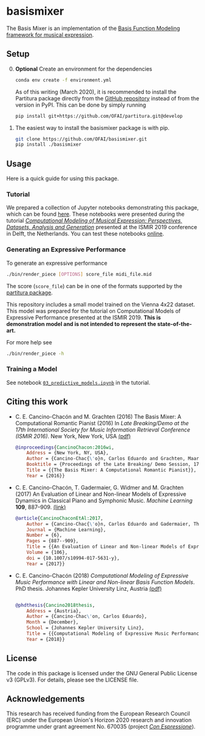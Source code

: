# basismixer
The Basis Mixer is an implementation of the [Basis Function Modeling framework for musical expression](http://www.carloscancinochacon.com/documents/online_extras/phd_thesis/basis_function_models.html).

## Setup

0. **Optional** Create an environment for the dependencies

	```bash
	conda env create -f environment.yml
	```
	
	As of this writing (March 2020), it is recommended to install the Partitura package directly from the [GitHub repository](https://github.com/OFAI/partitura) instead of from the version in PyPI. This can be done by simply running

	```bash
	pip install git+https://github.com/OFAI/partitura.git@develop
	```

1. The easiest way to install the basismixer package is with pip.

	```bash
	git clone https://github.com/OFAI/basismixer.git
	pip install ./basismixer
	```

## Usage

Here is a quick guide for using this package. 

### Tutorial

We prepared a collection of Jupyter notebooks demonstrating this package, which can be found [here](https://github.com/mgrachten/basismixer-notebooks). These notebooks were presented during the tutorial [*Computational Modeling of Musical Expression: Perspectives, Datasets, Analysis and Generation*](https://ismir2019.ewi.tudelft.nl/?q=node/39) presented at the ISMIR 2019 conference in Delft, the Netherlands. You can test these notebooks [online](https://mybinder.org/v2/gh/mgrachten/basismixer-notebooks/master).


### Generating an Expressive Performance

To generate an expressive performance

```bash
./bin/render_piece [OPTIONS] score_file midi_file.mid
```

The score (`score_file`) can be in one of the formats supported by the [partitura package](https://partitura.readthedocs.io/en/latest/). 

This repository includes a small model trained on the Vienna 4x22 dataset. This model was prepared for the tutorial on Computational Models of Expressive Performance presented at the ISMIR 2019. **This is demonstration model and is not intended to represent the state-of-the-art.**

For more help see

```bash
./bin/render_piece -h
```

### Training a Model
See notebook [`03_predictive_models.ipynb`](https://github.com/mgrachten/basismixer-notebooks/blob/master/03_predictive_models.ipynb) in the tutorial.

## Citing this work

* C. E. Cancino-Chacón and M. Grachten (2016) The Basis Mixer: A Computational Romantic Pianist (2016) In *Late Breaking/Demo at the 17th International Society for Music Information Retrieval Conference (ISMIR 2016)*. New York, New York, USA [(pdf)](http://www.carloscancinochacon.com/documents/extended_abstracts/CancinoGrachten-ISMIR2016-LBD-ext-abstract.pdf)

	```bibtex
	@inproceedings{CancinoChacon:2016wi,
		Address = {New York, NY, USA},
		Author = {Cancino-Chac{\'o}n, Carlos Eduardo and Grachten, Maarten},
		Booktitle = {Proceedings of the Late Breaking/ Demo Session, 17th International Society for Music Information Retrieval Conference (ISMIR 2016)},
		Title = {{The Basis Mixer: A Computational Romantic Pianist}},
		Year = {2016}}
	```

* C. E. Cancino-Chacón, T. Gadermaier, G. Widmer and M. Grachten (2017) An Evaluation of Linear and Non-linear Models of Expressive Dynamics in Classical Piano and Symphonic Music. *Machine Learning* **109**, 887–909. [(link)](https://doi.org/10.1007/s10994-017-5631-y)

	```bibtex
	@article{CancinoChaconEtAl:2017,
		Author = {Cancino-Chac{\'o}n, Carlos Eduardo and Gadermaier, Thassilo and Widmer, Gerhard and Grachten, Maarten},
		Journal = {Machine Learning},
		Number = {6},
		Pages = {887--909},
		Title = {{An Evaluation of Linear and Non-linear Models of Expressive Dynamics in Classical Piano and Symphonic Music}},
		Volume = {106},
		doi = {10.1007/s10994-017-5631-y},
		Year = {2017}}
	```
	

* C. E. Cancino-Chacón (2018) *Computational Modeling of Expressive Music Performance with Linear and Non-linear Basis Function Models*. PhD thesis. Johannes Kepler University Linz, Austria [(pdf)](http://www.carloscancinochacon.com/documents/thesis/Cancino-JKU-2018.pdf)

	```bibtex

	@phdthesis{Cancino2018thesis,
		Address = {Austria},
		Author = {Cancino-Chac\'on, Carlos Eduardo},
		Month = {December},
		School = {Johannes Kepler University Linz},
		Title = {{Computational Modeling of Expressive Music Performance with Linear and Non-linear Basis Function Models}},
		Year = {2018}}
	```

## License

The code in this package is licensed under the GNU General Public License v3 (GPLv3). For details, please see the LICENSE file.

## Acknowledgements

This research has received funding from the European Research Council (ERC) under the European Union's Horizon 2020 research and innovation programme under grant agreement No. 670035 (project [*Con Espressione*](https://www.jku.at/en/institute-of-computational-perception/research/projects/con-espressione/)).
